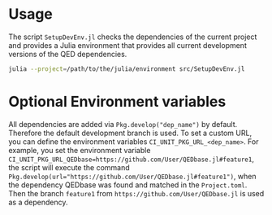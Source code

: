 # Usage

The script `SetupDevEnv.jl` checks the dependencies of the current project and provides a Julia environment that provides all current development versions of the QED dependencies.

```bash
julia --project=/path/to/the/julia/environment src/SetupDevEnv.jl
```

# Optional Environment variables

All dependencies are added via `Pkg.develop("dep_name")` by default. Therefore the default development branch is used. To set a custom URL, you can define the environment variables `CI_UNIT_PKG_URL_<dep_name>`. For example, you set the environment variable `CI_UNIT_PKG_URL_QEDbase=https://github.com/User/QEDbase.jl#feature1`, the script will execute the command `Pkg.develop(url="https://github.com/User/QEDbase.jl#feature1")`, when the dependency QEDbase was found and matched in the `Project.toml`. Then the branch `feature1` from `https://github.com/User/QEDbase.jl` is used as a dependency.
